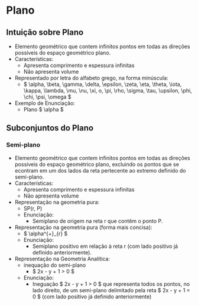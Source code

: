 # Plano

## Intuição sobre Plano
- Elemento geométrico que contem infinitos pontos em todas as direções possíveis do espaço geométrico plano.
- Características:
    - Apresenta comprimento e espessura infinitas
    - Não apresenta volume
- Representado por letra do alfabeto grego, na forma minúscula:
    - $ \alpha, \beta, \gamma, \delta, \epsilon, \zeta, \eta, \theta, \iota, \kappa, \lambda, \mu, \nu, \xi, o, \pi, \rho, \sigma, \tau, \upsilon, \phi, \chi, \psi, \omega $
- Exemplo de Enunciação:
    - Plano $ \alpha $

## Subconjuntos do Plano

### Semi-plano
- Elemento geométrico que contem infinitos pontos em todas as direções possíveis do espaço geométrico plano, excluindo os pontos que se econtram em um dos lados da reta pertecente ao extremo definido do semi-plano.
- Características:
    - Apresenta comprimento e espessura infinitas
    - Não apresenta volume
- Representação na geometria pura:
    - SP(r, P)
    - Enunciação:
        - Semiplano de origem na reta r que contêm o ponto P.
- Representação na geometria pura (forma mais concisa):
    - $ \alpha^{+}_{r} $
    - Enunciação:
        - Semiplano positivo em relação à reta r (com lado positivo já definido anteriormente).
- Representação na Geometria Analítica:
    - inequação do semi-plano
        - $ 2x - y + 1 > 0 $
    - Enunciação:
        - Ineguação $ 2x - y + 1 > 0 $ que representa todos os pontos, no lado direito, de um semi-plano delimitado pela reta $ 2x - y + 1 = 0 $ (com lado positivo já definido anteriormente)
